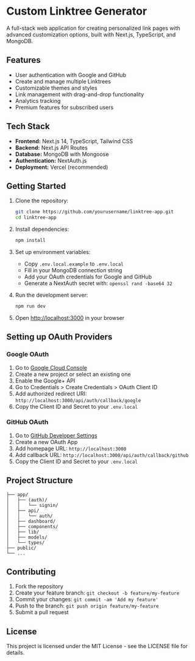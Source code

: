 # Custom Linktree Generator

A full-stack web application for creating personalized link pages with advanced customization options, built with Next.js, TypeScript, and MongoDB.

## Features

- User authentication with Google and GitHub
- Create and manage multiple Linktrees
- Customizable themes and styles
- Link management with drag-and-drop functionality
- Analytics tracking
- Premium features for subscribed users

## Tech Stack

- **Frontend:** Next.js 14, TypeScript, Tailwind CSS
- **Backend:** Next.js API Routes
- **Database:** MongoDB with Mongoose
- **Authentication:** NextAuth.js
- **Deployment:** Vercel (recommended)

## Getting Started

1. Clone the repository:
   ```bash
   git clone https://github.com/yourusername/linktree-app.git
   cd linktree-app
   ```

2. Install dependencies:
   ```bash
   npm install
   ```

3. Set up environment variables:
   - Copy `.env.local.example` to `.env.local`
   - Fill in your MongoDB connection string
   - Add your OAuth credentials for Google and GitHub
   - Generate a NextAuth secret with: `openssl rand -base64 32`

4. Run the development server:
   ```bash
   npm run dev
   ```

5. Open [http://localhost:3000](http://localhost:3000) in your browser

## Setting up OAuth Providers

### Google OAuth
1. Go to [Google Cloud Console](https://console.cloud.google.com/)
2. Create a new project or select an existing one
3. Enable the Google+ API
4. Go to Credentials > Create Credentials > OAuth Client ID
5. Add authorized redirect URI: `http://localhost:3000/api/auth/callback/google`
6. Copy the Client ID and Secret to your `.env.local`

### GitHub OAuth
1. Go to [GitHub Developer Settings](https://github.com/settings/developers)
2. Create a new OAuth App
3. Add homepage URL: `http://localhost:3000`
4. Add callback URL: `http://localhost:3000/api/auth/callback/github`
5. Copy the Client ID and Secret to your `.env.local`

## Project Structure

```
├── app/
│   ├── (auth)/
│   │   └── signin/
│   ├── api/
│   │   └── auth/
│   ├── dashboard/
│   ├── components/
│   ├── lib/
│   ├── models/
│   └── types/
├── public/
└── ...
```

## Contributing

1. Fork the repository
2. Create your feature branch: `git checkout -b feature/my-feature`
3. Commit your changes: `git commit -am 'Add my feature'`
4. Push to the branch: `git push origin feature/my-feature`
5. Submit a pull request

## License

This project is licensed under the MIT License - see the LICENSE file for details.

